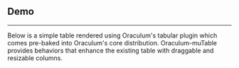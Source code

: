Demo
----
----

Below is a simple table rendered using Oraculum's tabular plugin which comes pre-baked into Oraculum's core distribution. Oraculum-muTable provides behaviors that enhance the existing table with draggable and resizable columns.

<div id="muTable-demo"/>
